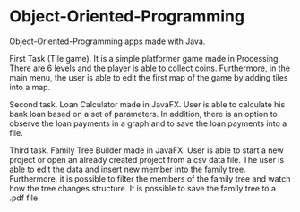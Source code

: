 # Object-Oriented-Programming

Object-Oriented-Programming apps made with Java.

First Task (Tile game). It is a simple platformer game made in Processing. There are 6 levels and the player is able to collect coins. Furthermore, in the main menu, the user is able to edit the first map of the game by adding tiles into a map.

Second task. Loan Calculator made in JavaFX. User is able to calculate his bank loan based on a set of parameters. In addition, there is an option to observe the loan payments in a graph and to save the loan payments into a file.

Third task. Family Tree Builder made in JavaFX. User is able to start a new project or open an already created project from a csv data file. The user is able to edit the data and insert new member into the family tree. Furthermore, it is possible to filter the members of the family tree and watch how the tree changes structure. It is possible to save the family tree to a .pdf file.
